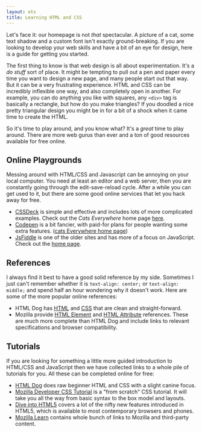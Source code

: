 ```yaml
---
layout: ots
title: Learning HTML and CSS
---
```


Let's face it: our homepage is not _that_ spectacular. A picture of a cat, some text shadow and a custom font isn't exactly ground-breaking. If you are looking to develop your web skills and have a bit of an eye for design, here is a guide for getting you started.

The first thing to know is that web design is all about experimentation. It's a _do stuff_ sort of place. It might be tempting to pull out a pen and paper every time you want to design a new page, and many people start out that way. But it can be a very frustrating experience. HTML and CSS can be incredibly inflexible one way, and also completely open in another. For example, you can do anything you like with squares, any `<div>` tag is basically a rectangle, but how do you make triangles? If you doodled a nice pretty triangular design you might be in for a bit of a shock when it came time to create the HTML.

So it's time to play around, and you know what? It's a _great_ time to play around. There are more web gurus than ever and a ton of good resources available for free online.

## Online Playgrounds

Messing around with HTML/CSS and Javascript can be annoying on your local computer. You need at least an editor and a web server, then you are constantly going through the edit-save-reload cycle. After a while you can get used to it, but there are some good online services that let you hack away for free.

* [CSSDeck](http://cssdeck.com/) is simple and effective and includes lots of more complicated examples. Check out the  _Cats Everywhere_ home page [here](http://cssdeck.com/labs/aqzfyeyn).
* [Codepen](http://codepen.io/) is a bit fancier, with paid-for plans for people wanting some extra features. ([cats Everywhere home page](http://codepen.io/anon/pen/xcteG))
* [JsFiddle](http://jsfiddle.net/) is one of the older sites and has more of a focus on JavaScript. Check out the [home page](http://jsfiddle.net/TcJc8/).

## References

I always find it best to have a good solid reference by my side. Sometimes I just can't remember whether it is `text-align: center;` or `text-align: middle;` and spend half an hour wondering why it doesn't work. Here are some of the more popular online references:

* HTML Dog has [HTML](http://www.htmldog.com/reference/htmltags/) and [CSS](http://www.htmldog.com/reference/cssproperties/) that are clean and straight-forward.
* Mozilla provide [HTML Element](https://developer.mozilla.org/en-US/docs/HTML/Element) and [HTML Attribute](https://developer.mozilla.org/en-US/docs/HTML/Attributes) references. These are much more complete than HTML Dog and include links to relevant specifications and browser compatibility.

## Tutorials

If you are looking for something a little more guided introduction to HTML/CSS and JavaScript then we have collected links to a whole pile of tutorials for you. All these can be completed online for free:

* [HTML Dog](http://www.htmldog.com/) does raw beginner HTML and CSS with a slight canine focus.
* [Mozilla Developer CSS Tutorial](https://developer.mozilla.org/en-US/docs/CSS/Getting_Started) is a "from scratch" CSS tutorial. It will take you all the way from basic syntax to the box model and layouts.
* [Dive into HTML5](http://fortuito.us/diveintohtml5/) covers a lot of the nifty new features introduced in HTML5, which is available to most contemporary browsers and phones.
* [Mozilla Learn](https://developer.mozilla.org/en-US/learn) contains   whole bunch of links to Mozilla and third-party content.

